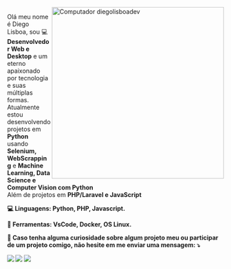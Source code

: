 <img src="https://raw.githubusercontent.com/MicaelliMedeiros/micaellimedeiros/master/image/computer-illustration.png" min-width="400px" max-width="400px" width="400px" align="right" alt="Computador diegolisboadev">

<img src="https://devicon.dev/devicon.git/icons/python/python-original.svg" alt="">

<p align="left">
  Olá meu nome é Diego Lisboa, sou 💻 <strong>Desenvolvedor Web e Desktop</strong> 
  e um eterno apaixonado por tecnologia e suas múltiplas formas.<br>
  Atualmente estou desenvolvendo projetos em <strong>Python</strong>
  usando <strong>Selenium, WebScrapping</strong>
  e <strong>Machine Learning, Data Science e Computer Vision com Python</strong><br>
  Além de projetos em <strong>PHP/Laravel e JavaScript<strong><br>
</p>

<p align="left">
  💻 Linguagens: <strong>Python, PHP, Javascript.</strong>
</p>

<p align="left">
  💼 Ferramentas: <strong>VsCode, Docker, OS Linux.</strong>
</p>

<p align="left">
  💌 Caso tenha alguma curiosidade sobre algum projeto meu ou participar de um projeto comigo,
  não hesite em me enviar uma mensagem: ⤵️
</p>

<p align="left">
  <a href="#" alt="Hotmail">
  <img src="https://img.shields.io/badge/-Hotmail-FF0000?style=flat-square&labelColor=FF0000&logo=hotmail&logoColor=white&link=diego.lisboa.pires@hotmail.com" /></a>

  <a href="#" alt="Linkedin">
  <img src="https://img.shields.io/badge/-Linkedin-0e76a8?style=flat-square&logo=Linkedin&logoColor=white&link=https://www.linkedin.com/in/diego-lisboa-pires/" /></a>

  <a href="#" alt="Instagram">
  <img src="https://img.shields.io/badge/-Instagram-DF0174?style=flat-square&labelColor=DF0174&logo=instagram&logoColor=white&link=https://www.instagram.com/diego.pirez_/"/></a>
</p>  
